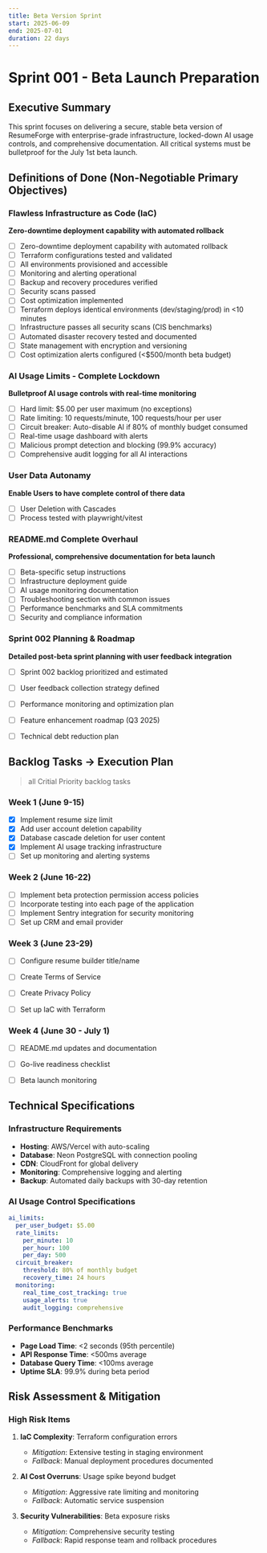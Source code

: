 ```yaml
---
title: Beta Version Sprint
start: 2025-06-09
end: 2025-07-01
duration: 22 days
---
```


# Sprint 001 - Beta Launch Preparation

## Executive Summary
This sprint focuses on delivering a secure, stable beta version of ResumeForge with enterprise-grade infrastructure, locked-down AI usage controls, and comprehensive documentation. All critical systems must be bulletproof for the July 1st beta launch.


## Definitions of Done (Non-Negotiable Primary Objectives)

### Flawless Infrastructure as Code (IaC)
**Zero-downtime deployment capability with automated rollback**
- [ ] Zero-downtime deployment capability with automated rollback
- [ ] Terraform configurations tested and validated
- [ ] All environments provisioned and accessible
- [ ] Monitoring and alerting operational
- [ ] Backup and recovery procedures verified
- [ ] Security scans passed
- [ ] Cost optimization implemented
- [ ] Terraform deploys identical environments (dev/staging/prod) in <10 minutes
- [ ] Infrastructure passes all security scans (CIS benchmarks)
- [ ] Automated disaster recovery tested and documented
- [ ] State management with encryption and versioning
- [ ] Cost optimization alerts configured (<$500/month beta budget)

### AI Usage Limits - Complete Lockdown
**Bulletproof AI usage controls with real-time monitoring**
- [ ] Hard limit: $5.00 per user maximum (no exceptions)
- [ ] Rate limiting: 10 requests/minute, 100 requests/hour per user
- [ ] Circuit breaker: Auto-disable AI if 80% of monthly budget consumed
- [ ] Real-time usage dashboard with alerts
- [ ] Malicious prompt detection and blocking (99.9% accuracy)
- [ ] Comprehensive audit logging for all AI interactions

### User Data Autonamy
**Enable Users to have complete control of there data**
- [ ] User Deletion with Cascades
- [ ] Process tested with playwright/vitest

### README.md Complete Overhaul
**Professional, comprehensive documentation for beta launch**
- [ ] Beta-specific setup instructions
- [ ] Infrastructure deployment guide
- [ ] AI usage monitoring documentation
- [ ] Troubleshooting section with common issues
- [ ] Performance benchmarks and SLA commitments
- [ ] Security and compliance information

### Sprint 002 Planning & Roadmap
**Detailed post-beta sprint planning with user feedback integration**
- [ ] Sprint 002 backlog prioritized and estimated
- [ ] User feedback collection strategy defined
- [ ] Performance monitoring and optimization plan
- [ ] Feature enhancement roadmap (Q3 2025)
- [ ] Technical debt reduction plan


##  Backlog Tasks -> Execution Plan
> all Critial Priority backlog tasks
### Week 1 (June 9-15)
- [x] Implement resume size limit
- [x] Add user account deletion capability
- [x] Database cascade deletion for user content
- [x] Implement AI usage tracking infrastructure
- [ ] Set up monitoring and alerting systems

### Week 2 (June 16-22)
- [ ] Implement beta protection permission access policies
- [ ] Incorporate testing into each page of the application
- [ ] Implement Sentry integration for security monitoring
- [ ] Set up CRM and email provider

### Week 3 (June 23-29)
- [ ] Configure resume builder title/name
- [ ] Create Terms of Service
- [ ] Create Privacy Policy
- [ ] Set up IaC with Terraform


### Week 4 (June 30 - July 1)
- [ ] README.md updates and documentation
- [ ] Go-live readiness checklist
- [ ] Beta launch monitoring


## Technical Specifications

### Infrastructure Requirements
- **Hosting**: AWS/Vercel with auto-scaling
- **Database**: Neon PostgreSQL with connection pooling
- **CDN**: CloudFront for global delivery
- **Monitoring**: Comprehensive logging and alerting
- **Backup**: Automated daily backups with 30-day retention

### AI Usage Control Specifications
```yaml
ai_limits:
  per_user_budget: $5.00
  rate_limits:
    per_minute: 10
    per_hour: 100
    per_day: 500
  circuit_breaker:
    threshold: 80% of monthly budget
    recovery_time: 24 hours
  monitoring:
    real_time_cost_tracking: true
    usage_alerts: true
    audit_logging: comprehensive
```

### Performance Benchmarks
- **Page Load Time**: <2 seconds (95th percentile)
- **API Response Time**: <500ms average
- **Database Query Time**: <100ms average
- **Uptime SLA**: 99.9% during beta period

## Risk Assessment & Mitigation

### High Risk Items
1. **IaC Complexity**: Terraform configuration errors
   - *Mitigation*: Extensive testing in staging environment
   - *Fallback*: Manual deployment procedures documented

2. **AI Cost Overruns**: Usage spike beyond budget
   - *Mitigation*: Aggressive rate limiting and monitoring
   - *Fallback*: Automatic service suspension

3. **Security Vulnerabilities**: Beta exposure risks
   - *Mitigation*: Comprehensive security testing
   - *Fallback*: Rapid response team and rollback procedures
